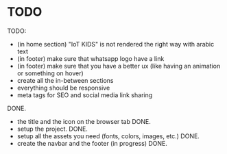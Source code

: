 # TODO

TODO:

-  (in home section) "IoT KIDS" is not rendered the right way with arabic text
-  (in footer) make sure that whatsapp logo have a link
-  (in footer) make sure that you have a better ux (like having an animation or something on hover)
-  create all the in-between sections
-  everything should be responsive
-  meta tags for SEO and social media link sharing

DONE.

-  the title and the icon on the browser tab DONE.
-  setup the project. DONE.
-  setup all the assets you need (fonts, colors, images, etc.) DONE.
-  create the navbar and the footer (in progress) DONE.
